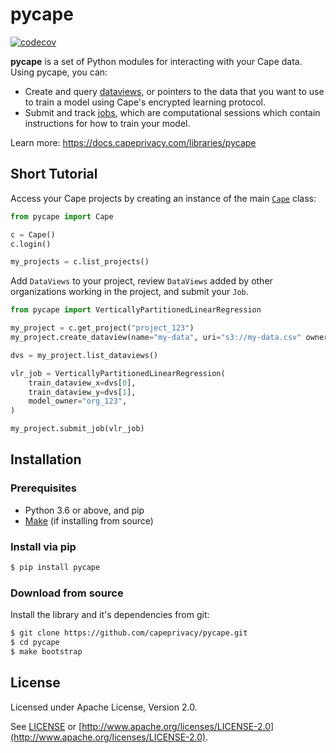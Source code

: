 # pycape

[![codecov](https://codecov.io/gh/capeprivacy/pycape/branch/main/graph/badge.svg?token=nimecXcQzo)](https://codecov.io/gh/capeprivacy/cape-ds)

**pycape** is a set of Python modules for interacting with your Cape data. Using pycape, you can:

- Create and query [dataviews](https://docs.capeprivacy.com/libraries/pycape/reference#pycapedataviews), or pointers to the data that you want to use to train a model using Cape's encrypted learning protocol.
- Submit and track [jobs](https://docs.capeprivacy.com/libraries/pycape/reference#pycapedataviews), which are computational sessions which contain instructions for how to train your model.

Learn more: https://docs.capeprivacy.com/libraries/pycape

## Short Tutorial
Access your Cape projects by creating an instance of the main [`Cape`](https://docs.capeprivacy.com/libraries/pycape/reference#pycapecape) class:
```python
from pycape import Cape

c = Cape()
c.login()

my_projects = c.list_projects()
```

Add `DataViews` to your project, review `DataViews` added by other organizations working in the project, and submit your `Job`.
```python  
from pycape import VerticallyPartitionedLinearRegression

my_project = c.get_project("project_123")
my_project.create_dataview(name="my-data", uri="s3://my-data.csv" owner_label="my-org")

dvs = my_project.list_dataviews()

vlr_job = VerticallyPartitionedLinearRegression(
    train_dataview_x=dvs[0],
    train_dataview_y=dvs[1],
    model_owner="org_123",
)

my_project.submit_job(vlr_job)
```

## Installation

### Prerequisites

* Python 3.6 or above, and pip
* [Make](https://www.gnu.org/software/make/) (if installing from source)

### Install via pip
```sh
$ pip install pycape
```

### Download from source

Install the library and it's dependencies from git: 

```sh
$ git clone https://github.com/capeprivacy/pycape.git
$ cd pycape
$ make bootstrap
```

## License
Licensed under Apache License, Version 2.0.

See [LICENSE](https://github.com/capeprivacy/cape-python/blob/master/LICENSE) or [http://www.apache.org/licenses/LICENSE-2.0](http://www.apache.org/licenses/LICENSE-2.0).


